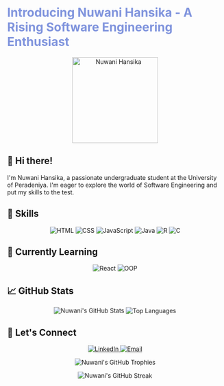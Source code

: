 # <h1 style="animation: blink 1s linear infinite; color: #7289da;">Introducing Nuwani Hansika - A Rising Software Engineering Enthusiast</h1>

<p align="center">
 <img src="https://avatars.githubusercontent.com/u/67169282?v=4" width="200" alt="Nuwani Hansika">
</p>

## 👋 Hi there!
I'm Nuwani Hansika, a passionate undergraduate student at the University of Peradeniya. I'm eager to explore the world of Software Engineering and put my skills to the test.

## 🚀 Skills
<p align="center">
 <img src="https://img.shields.io/badge/HTML-5E463B?style=for-the-badge&logo=html5&logoColor=white" alt="HTML">
 <img src="https://img.shields.io/badge/CSS-264DE4?style=for-the-badge&logo=css3&logoColor=white" alt="CSS">
 <img src="https://img.shields.io/badge/JavaScript-F7DF1E?style=for-the-badge&logo=javascript&logoColor=white" alt="JavaScript">
 <img src="https://img.shields.io/badge/Java-ED8B00?style=for-the-badge&logo=java&logoColor=white" alt="Java">
 <img src="https://img.shields.io/badge/R-276DC3?style=for-the-badge&logo=r&logoColor=white" alt="R">
 <img src="https://img.shields.io/badge/C-00599C?style=for-the-badge&logo=c&logoColor=white" alt="C">
</p>

## 🌱 Currently Learning
<p align="center">
 <img src="https://img.shields.io/badge/React-61DAFB?style=for-the-badge&logo=react&logoColor=white" alt="React">
 <img src="https://img.shields.io/badge/OOP-5B4CAC?style=for-the-badge" alt="OOP">
</p>

## 📈 GitHub Stats
<p align="center">
 <img src="https://github-readme-stats.vercel.app/api?username=nHs2415&show_icons=true&theme=radical" alt="Nuwani's GitHub Stats" style="animation: pulse 2s ease-in-out infinite;">
 <img src="https://github-readme-stats.vercel.app/api/top-langs/?username=nHs2415&layout=donut-vertical&theme=radical" alt="Top Languages" style="animation: tada 2s ease-in-out infinite;">
</p>

## 🤝 Let's Connect
<p align="center">
 <a href="https://www.linkedin.com/in/nuwani-sirinayaka-lokuge-023b5223a/">
   <img src="https://img.shields.io/badge/-LinkedIn-blue?style=for-the-badge&logo=Linkedin&logoColor=white" alt="LinkedIn">
 </a>
 <a href="mailto:nuwanihansi92@gmail.com">
   <img src="https://img.shields.io/badge/-Email-blue?style=for-the-badge&logo=Gmail&logoColor=white" alt="Email">
 </a>
</p>

<p align="center">
  <img src="https://github-profile-trophy.vercel.app/?username=nHs2415&theme=onedark" alt="Nuwani's GitHub Trophies" style="animation: bounce 2s ease-in-out infinite;">
</p>

<p align="center">
  <img src="https://github-readme-streak-stats.herokuapp.com/?user=nHs2415&theme=radical" alt="Nuwani's GitHub Streak" style="animation: swing 2s ease-in-out infinite;">
</p>

<style>
@keyframes blink {
  0% { opacity: 1; }
  50% { opacity: 0; }
  100% { opacity: 1; }
}

@keyframes pulse {
  0% { transform: scale(1); }
  50% { transform: scale(1.1); }
  100% { transform: scale(1); }
}

@keyframes tada {
  0% { transform: scale(1); }
  10%, 20% { transform: scale(0.9) rotate(-3deg); }
  30%, 50%, 70%, 90% { transform: scale(1.1) rotate(3deg); }
  40%, 60%, 80% { transform: scale(1.1) rotate(-3deg); }
  100% { transform: scale(1) rotate(0); }
}

@keyframes bounce {
  0%, 20%, 50%, 80%, 100% { transform: translateY(0); }
  40% { transform: translateY(-30px); }
  60% { transform: translateY(-15px); }
}

@keyframes swing {
  20% { transform: rotate(15deg); }
  40% { transform: rotate(-10deg); }
  60% { transform: rotate(5deg); }
  80% { transform: rotate(-5deg); }
  100% { transform: rotate(0deg); }
}
</style>
